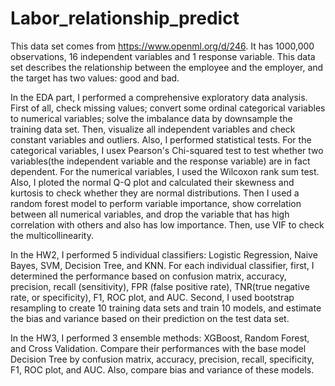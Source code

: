 # Labor_relationship_predict
This data set comes from https://www.openml.org/d/246.
It has 1000,000 observations, 16 independent variables and 1 response variable. This data set describes the relationship between the employee and the employer, and the target has two values: good and bad.

In the EDA part, I performed a comprehensive exploratory data analysis. First of all, check missing values; convert some ordinal categorical variables to numerical variables; solve the imbalance data by downsample the training data set. Then, visualize all independent variables and check constant variables and outliers. Also, I performed statistical tests. For the categorical variables, I usex Pearson's Chi-squared test to test whether two variables(the independent variable and the response variable) are in fact dependent. For the numerical variables, I used the Wilcoxon rank sum test. Also, I ploted the normal Q-Q plot and calculated their
skewness and kurtosis to check whether they are normal distributions. Then I used a random forest model to perform variable importance, show correlation between all numerical variables, and drop the variable that has high correlation with others and also has low importance. Then, use VIF to check the multicollinearity.

In the HW2, I performed 5 individual classifiers: Logistic Regression, Naive Bayes, SVM, Decision Tree, and KNN. For each individual classifier, first, I determined the performance based on confusion matrix, accuracy, precision, recall (sensitivity), FPR (false positive rate), TNR(true negative rate, or specificity), F1, ROC plot, and AUC. Second, I used bootstrap resampling to create 10 training data sets and train 10 models, and estimate the bias and variance based on their prediction on the test data set.

In the HW3, I performed 3 ensemble methods: XGBoost, Random Forest, and Cross Validation. Compare their performances with the base model Decision Tree by confusion matrix, accuracy, precision, recall, specificity, F1, ROC plot, and AUC. Also, compare bias and variance of these models.
